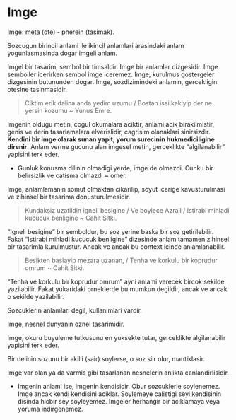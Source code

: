 # Imge

Imge: meta (ote) - pherein (tasimak). 

Sozcugun birincil anlami ile ikincil anlamlari arasindaki anlam yogunlasmasinda dogar imgeli anlam.

Imgel bir tasarim, sembol bir timsaldir. Imge bir anlamlar dizgesidir. Imge semboller icerirken sembol imge iceremez. Imge, kurulmus gostergeler dizgesinin butununden dogar. Imge, sozdizimindeki anlamin, gercekligin otesine tasinmasidir.

> Ciktim erik dalina anda yedim uzumu / Bostan issi kakiyip der ne yersin kozumu ~ Yunus Emre.
> 

Imgenin oldugu metin, cogul okumalara aciktir, anlami acik birakilmistir, genis ve derin tasarlamalara elverislidir, cagrisim olanaklari sinirsizdir. ************************************************************************************************************************************************************************************Kendini bir imge olarak sunan yapit, yorum surecinin hukmediciligine direnir************************************************************************************************************************************************************************************. Anlam verme gucunu alan imgesel metin, gerceklikte “algilanabilir” yapisini terk eder.

- Gunluk konusma dilinin olmadigi yerde, imge de olmazdi. Cunku bir belirsizlik ve catisma olmazdi ~ omer.

Imge, anlamlamanin somut olmaktan cikarilip, soyut icerige kavusturulmasi ve zihinsel bir tasarima donusturulmesidir.

> Kundaksiz uzatildin igneli besigine / Ve boylece Azrail / Istirabi mihladi kucucuk benligine ~ Cahit Sitki.
> 

“Igneli besigine” bir semboldur, bu soz yerine baska bir soz getirilebilir. Fakat “Istirabi mihladi kucucuk benligine” dizesinde anlam tamamen zihinsel bir tasarimla kurulmustur. Ancak ve ancak bu context icinde anlamlanabilir.

> Besikten baslayip mezara uzanan, / Tenha ve korkulu bir koprudur omrum ~ Cahit Sitki.
> 

“Tenha ve korkulu bir koprudur omrum” ayni anlami verecek bircok sekilde yazilabilir. Fakat yukaridaki orneklerde bu mumkun degildir, ancak ve ancak o sekilde yazilabilir.

Sozcuklerin anlamlari degil, kullanimlari vardir.

Imge, nesnel dunyanin oznel tasarimidir.

Imge, okuru buyuleme tutkusunu en yuksekte tutar, gerceklikte algilanabilir yapisini terk eder.

Bir delinin sozunu bir akilli (sair) soylerse, o soz siir olur, mantiklasir.

Imge var olan ya da varmis gibi tasarlanan nesnelerin anlikta canlandirlisidir.

- Imgenin anlami ise, imgenin kendisidir. Obur sozcuklerle soylenemez. Imge ancak kendi kendisini aciklar. Soylemeye calistigi seyi kendisinin disinda hicbir sey soyleyemez. Imgeler herhangir bir aciklamaya veya yoruma indirgenemez.